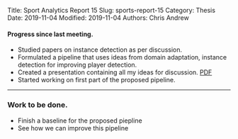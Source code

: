 Title: Sport Analytics Report 15
Slug: sports-report-15
Category: Thesis
Date: 2019-11-04
Modified: 2019-11-04
Authors: Chris Andrew

#### Progress since last meeting.
- Studied papers on instance detection as per discussion.
- Formulated a pipeline that uses ideas from domain adaptation, instance detection for improving player detection.
- Created a presentation containing all my ideas for discussion. [PDF]({filename}/pdfs/proposal.pdf)
- Started working on first part of the proposed pipeline.
-------
### Work to be done.
- Finish a baseline for the proposed piepline
- See how we can improve this pipeline
